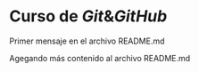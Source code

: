 # Curso de _Git_&_GitHub_

Primer mensaje en el archivo README.md

Agegando más contenido al archivo README.md

